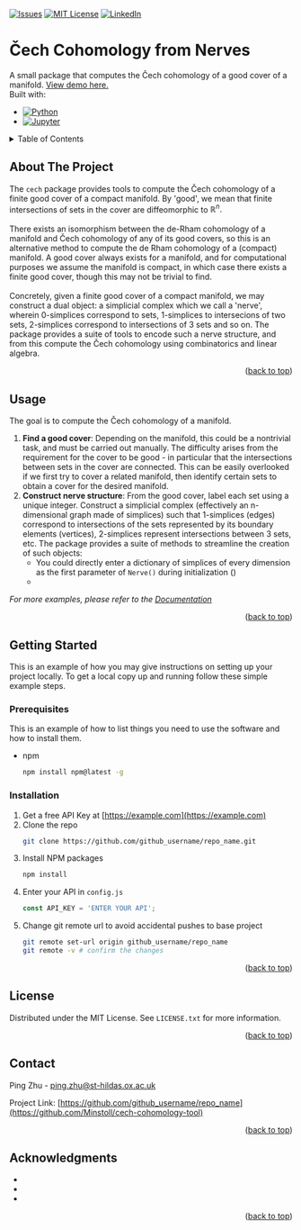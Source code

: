 <!-- Improved compatibility of back to top link: See: https://github.com/othneildrew/Best-README-Template/pull/73 -->
<a id="readme-top"></a>



<!-- PROJECT SHIELDS -->
<!--
*** I'm using markdown "reference style" links for readability.
*** Reference links are enclosed in brackets [ ] instead of parentheses ( ).
*** See the bottom of this document for the declaration of the reference variables
*** for contributors-url, forks-url, etc. This is an optional, concise syntax you may use.
*** https://www.markdownguide.org/basic-syntax/#reference-style-links
-->
[![Issues][issues-shield]][issues-url]
[![MIT License][license-shield]][license-url]
[![LinkedIn][linkedin-shield]][linkedin-url]



<!-- PROJECT LOGO -->
# Čech Cohomology from Nerves
A small package that computes the Čech cohomology of a good cover of a manifold. <a href="https://github.com/Minstoll/cech-cohomology-tool/blob/main/cech_examples.ipynb">View demo here.</a><br />
Built with:
* [![Python][Python.org]][Python-url]
* [![Jupyter][Jupyter.org]][Jupyter-url]



<!-- TABLE OF CONTENTS -->
<details>
  <summary>Table of Contents</summary>
  <ol>
    <li><a href="#about-the-project">About The Project</a></li>
    <li><a href="#usage">Usage</a></li>
    <li>
      <a href="#getting-started">Getting Started</a>
      <ul>
        <li><a href="#prerequisites">Prerequisites</a></li>
        <li><a href="#installation">Installation</a></li>
      </ul>
    </li>
    <li><a href="#license">License</a></li>
    <li><a href="#contact">Contact</a></li>
    <li><a href="#acknowledgments">Acknowledgments</a></li>
  </ol>
</details>



<!-- ABOUT THE PROJECT -->
## About The Project
The `cech` package provides tools to compute the Čech cohomology of a finite good cover of a compact manifold. By 'good', we mean that finite intersections of sets in the cover are diffeomorphic to $\mathbb{R}^n.$ <br />
<br />
There exists an isomorphism between the de-Rham cohomology of a manifold and Čech cohomology of any of its good covers, so this is an alternative method to compute the de Rham cohomology of a (compact) manifold.
A good cover always exists for a manifold, and for computational purposes we assume the manifold is compact, in which case there exists a finite good cover, though this may not be trivial to find.<br />
<br />
Concretely, given a finite good cover of a compact manifold, we may construct a dual object: a simplicial complex which we call a 'nerve', wherein 0-simplices correspond to sets, 1-simplices to intersecions of two sets,
2-simplices correspond to intersections of 3 sets and so on. The package provides a suite of tools to encode such a nerve structure, and from this compute the Čech cohomology using combinatorics and linear algebra.

<p align="right">(<a href="#readme-top">back to top</a>)</p>


<!-- USAGE EXAMPLES -->
## Usage
The goal is to compute the Čech cohomology of a manifold.
1. <b>Find a good cover</b>: Depending on the manifold, this could be a nontrivial task, and must be carried out manually. The difficulty arises from the requirement for the cover to be good - in particular
that the intersections between sets in the cover are connected. This can be easily overlooked if we first try to cover a related manifold, then identify certain sets to obtain a cover for the desired manifold.
2. <b>Construct nerve structure</b>: From the good cover, label each set using a unique integer. Construct a simplicial complex (effectively an n-dimensional graph made of simplices) such that 1-simplices (edges) correspond to intersections of the sets represented by its boundary elements (vertices), 2-simplices represent intersections between 3 sets, etc. The package provides a suite of methods to streamline the creation of such objects:
   - You could directly enter a dictionary of simplices of every dimension as the first parameter of `Nerve()` during initialization ()
   - 

_For more examples, please refer to the [Documentation](https://example.com)_

<p align="right">(<a href="#readme-top">back to top</a>)</p>

<!-- GETTING STARTED -->
## Getting Started

This is an example of how you may give instructions on setting up your project locally.
To get a local copy up and running follow these simple example steps.

### Prerequisites

This is an example of how to list things you need to use the software and how to install them.
* npm
  ```sh
  npm install npm@latest -g
  ```

### Installation

1. Get a free API Key at [https://example.com](https://example.com)
2. Clone the repo
   ```sh
   git clone https://github.com/github_username/repo_name.git
   ```
3. Install NPM packages
   ```sh
   npm install
   ```
4. Enter your API in `config.js`
   ```js
   const API_KEY = 'ENTER YOUR API';
   ```
5. Change git remote url to avoid accidental pushes to base project
   ```sh
   git remote set-url origin github_username/repo_name
   git remote -v # confirm the changes
   ```

<p align="right">(<a href="#readme-top">back to top</a>)</p>




<!-- LICENSE -->
## License

Distributed under the MIT License. See `LICENSE.txt` for more information.

<p align="right">(<a href="#readme-top">back to top</a>)</p>



<!-- CONTACT -->
## Contact

Ping Zhu - ping.zhu@st-hildas.ox.ac.uk

Project Link: [https://github.com/github_username/repo_name](https://github.com/Minstoll/cech-cohomology-tool)

<p align="right">(<a href="#readme-top">back to top</a>)</p>



<!-- ACKNOWLEDGMENTS -->
## Acknowledgments

* []()
* []()
* []()

<p align="right">(<a href="#readme-top">back to top</a>)</p>



<!-- MARKDOWN LINKS & IMAGES -->
<!-- https://www.markdownguide.org/basic-syntax/#reference-style-links -->
[issues-shield]: https://img.shields.io/github/issues/Minstoll/cech-cohomology-tool.svg?style=for-the-badge
[issues-url]: https://github.com/Minstoll/cech-cohomology-tool/issues
[license-shield]: https://img.shields.io/github/license/Minstoll/cech-cohomology-tool.svg?style=for-the-badge
[license-url]: https://github.com/Minstoll/cech-cohomology-tool/blob/master/LICENSE.txt
[linkedin-shield]: https://img.shields.io/badge/-LinkedIn-black.svg?style=for-the-badge&logo=linkedin&colorB=555
[linkedin-url]: https://linkedin.com/in/ping-zhu
[Next.js]: https://img.shields.io/badge/next.js-000000?style=for-the-badge&logo=nextdotjs&logoColor=white
[Next-url]: https://nextjs.org/
[React.js]: https://img.shields.io/badge/React-20232A?style=for-the-badge&logo=react&logoColor=61DAFB
[React-url]: https://reactjs.org/
[Vue.js]: https://img.shields.io/badge/Vue.js-35495E?style=for-the-badge&logo=vuedotjs&logoColor=4FC08D
[Vue-url]: https://vuejs.org/
[Angular.io]: https://img.shields.io/badge/Angular-DD0031?style=for-the-badge&logo=angular&logoColor=white
[Angular-url]: https://angular.io/
[Svelte.dev]: https://img.shields.io/badge/Svelte-4A4A55?style=for-the-badge&logo=svelte&logoColor=FF3E00
[Svelte-url]: https://svelte.dev/
[Laravel.com]: https://img.shields.io/badge/Laravel-FF2D20?style=for-the-badge&logo=laravel&logoColor=white
[Laravel-url]: https://laravel.com
[Bootstrap.com]: https://img.shields.io/badge/Bootstrap-563D7C?style=for-the-badge&logo=bootstrap&logoColor=white
[Bootstrap-url]: https://getbootstrap.com
[JQuery.com]: https://img.shields.io/badge/jQuery-0769AD?style=for-the-badge&logo=jquery&logoColor=white
[JQuery-url]: https://jquery.com 

[Python.org]: https://img.shields.io/badge/Python-0a5fa3?style=for-the-badge&logo=python&logoColor=white
[Python-url]: https://jquery.com 
[Jupyter.org]: https://img.shields.io/badge/Jupyter-4A4A55?style=for-the-badge&logo=jupyter&logoColor=orange
[Jupyter-url]: https://jquery.com 


